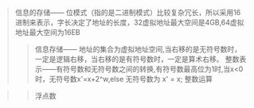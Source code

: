 >信息的存储——
            位模式（指的是二进制模式）比较复杂冗长，所以采用16进制来表示，字长决定了地址的长度，32虚拟地址最大空间是4GB,64虚拟地址最大空间为16EB
>> 信息存储——
            地址的集合为虚拟地址空间,当右移的是无符号数时，一定是逻辑右移，当右移的是有符号数时，一定是算术右移。
>> 整数表示——有符号数和无符号数之间的转换,有符号数最高位为1时,当x<0时，无符号数x'=x+2^w,else 无符号数为 x' = x;
>> 整数运算

>> 浮点数
